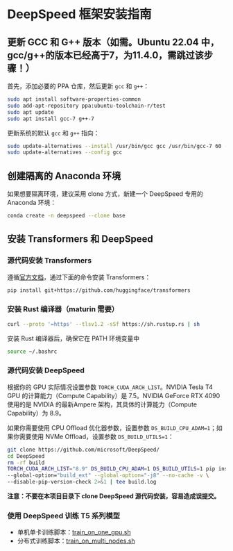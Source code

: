 # DeepSpeed 框架安装指南

## 更新 GCC 和 G++ 版本（如需。Ubuntu 22.04 中，gcc/g++的版本已经高于7，为11.4.0，需跳过该步骤！）

首先，添加必要的 PPA 仓库，然后更新 `gcc` 和 `g++`：

```bash
sudo apt install software-properties-common
sudo add-apt-repository ppa:ubuntu-toolchain-r/test
sudo apt update
sudo apt install gcc-7 g++-7
```

更新系统的默认 `gcc` 和 `g++` 指向：

```bash
sudo update-alternatives --install /usr/bin/gcc gcc /usr/bin/gcc-7 60 --slave /usr/bin/g++ g++ /usr/bin/g++-7
sudo update-alternatives --config gcc
```

## 创建隔离的 Anaconda 环境

如果想要隔离环境，建议采用 clone 方式，新建一个 DeepSpeed 专用的 Anaconda 环境：

```bash
conda create -n deepspeed --clone base
```

## 安装 Transformers 和 DeepSpeed

### 源代码安装 Transformers

遵循[官方文档](https://huggingface.co/docs/transformers/installation#install-from-source)，通过下面的命令安装 Transformers：

```bash
pip install git+https://github.com/huggingface/transformers
```

### 安装 Rust 编译器（maturin 需要）
```bash
curl --proto '=https' --tlsv1.2 -sSf https://sh.rustup.rs | sh
```
安装 Rust 编译器后，确保它在 PATH 环境变量中
```bash
source ~/.bashrc
```

### 源代码安装 DeepSpeed

根据你的 GPU 实际情况设置参数 `TORCH_CUDA_ARCH_LIST`。NVIDIA Tesla T4 GPU 的计算能力（Compute Capability）是 7.5。NVIDIA GeForce RTX 4090 使用的是 NVIDIA 的最新Ampere 架构，其具体的计算能力（Compute Capability）为 8.9。

如果你需要使用 CPU Offload 优化器参数，设置参数 `DS_BUILD_CPU_ADAM=1`；如果你需要使用 NVMe Offload，设置参数 `DS_BUILD_UTILS=1`：

```bash
git clone https://github.com/microsoft/DeepSpeed/
cd DeepSpeed
rm -rf build
TORCH_CUDA_ARCH_LIST="8.9" DS_BUILD_CPU_ADAM=1 DS_BUILD_UTILS=1 pip install . \
--global-option="build_ext" --global-option="-j8" --no-cache -v \
--disable-pip-version-check 2>&1 | tee build.log
```

**注意：不要在本项目目录下 clone DeepSpeed 源代码安装，容易造成误提交。**

### 使用 DeepSpeed 训练 T5 系列模型

- 单机单卡训练脚本：[train_on_one_gpu.sh](train_on_one_gpu.sh)
- 分布式训练脚本：[train_on_multi_nodes.sh](train_on_multi_nodes.sh)
